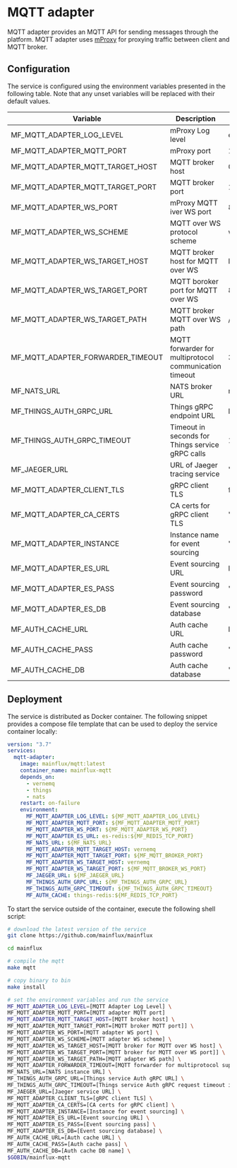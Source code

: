 # MQTT adapter

MQTT adapter provides an MQTT API for sending messages through the platform.
MQTT adapter uses [mProxy](https://github.com/mainflux/mproxy) for proxying
traffic between client and MQTT broker.

## Configuration

The service is configured using the environment variables presented in the
following table. Note that any unset variables will be replaced with their
default values.

| Variable                          | Description                                            | Default               |
| --------------------------------- | ------------------------------------------------------ | --------------------- |
| MF_MQTT_ADAPTER_LOG_LEVEL         | mProxy Log level                                       | error                 |
| MF_MQTT_ADAPTER_MQTT_PORT         | mProxy port                                            | 1883                  |
| MF_MQTT_ADAPTER_MQTT_TARGET_HOST  | MQTT broker host                                       | 0.0.0.0               |
| MF_MQTT_ADAPTER_MQTT_TARGET_PORT  | MQTT broker port                                       | 1883                  |
| MF_MQTT_ADAPTER_WS_PORT           | mProxy MQTT iver WS port                               | 8080                  |
| MF_MQTT_ADAPTER_WS_SCHEME         | MQTT over WS protocol scheme                           | ws                    |
| MF_MQTT_ADAPTER_WS_TARGET_HOST    | MQTT broker host for MQTT over WS                      | localhost             |
| MF_MQTT_ADAPTER_WS_TARGET_PORT    | MQTT boroker port for MQTT over WS                     | 8080                  |
| MF_MQTT_ADAPTER_WS_TARGET_PATH    | MQTT broker MQTT over WS path                          | /mqtt                 |
| MF_MQTT_ADAPTER_FORWARDER_TIMEOUT | MQTT forwarder for multiprotocol communication timeout | 30s                   |
| MF_NATS_URL                       | NATS broker URL                                        | nats://127.0.0.1:4222 |
| MF_THINGS_AUTH_GRPC_URL           | Things gRPC endpoint URL                               | localhost:8181        |
| MF_THINGS_AUTH_GRPC_TIMEOUT       | Timeout in seconds for Things service gRPC calls       | 1s                    |
| MF_JAEGER_URL                     | URL of Jaeger tracing service                          | ""                    |
| MF_MQTT_ADAPTER_CLIENT_TLS        | gRPC client TLS                                        | false                 |
| MF_MQTT_ADAPTER_CA_CERTS          | CA certs for gRPC client TLS                           | ""                    |
| MF_MQTT_ADAPTER_INSTANCE          | Instance name for event sourcing                       | ""                    |
| MF_MQTT_ADAPTER_ES_URL            | Event sourcing URL                                     | localhost:6379        |
| MF_MQTT_ADAPTER_ES_PASS           | Event sourcing password                                | ""                    |
| MF_MQTT_ADAPTER_ES_DB             | Event sourcing database                                | "0"                   |
| MF_AUTH_CACHE_URL                 | Auth cache URL                                         | localhost:6379        |
| MF_AUTH_CACHE_PASS                | Auth cache password                                    | ""                    |
| MF_AUTH_CACHE_DB                  | Auth cache database                                    | "0"                   |


## Deployment

The service is distributed as Docker container. The following snippet provides
a compose file template that can be used to deploy the service container locally:

```yaml
version: "3.7"
services:
  mqtt-adapter:
    image: mainflux/mqtt:latest
    container_name: mainflux-mqtt
    depends_on:
      - vernemq
      - things
      - nats
    restart: on-failure
    environment:
      MF_MQTT_ADAPTER_LOG_LEVEL: ${MF_MQTT_ADAPTER_LOG_LEVEL}
      MF_MQTT_ADAPTER_MQTT_PORT: ${MF_MQTT_ADAPTER_MQTT_PORT}
      MF_MQTT_ADAPTER_WS_PORT: ${MF_MQTT_ADAPTER_WS_PORT}
      MF_MQTT_ADAPTER_ES_URL: es-redis:${MF_REDIS_TCP_PORT}
      MF_NATS_URL: ${MF_NATS_URL}
      MF_MQTT_ADAPTER_MQTT_TARGET_HOST: vernemq
      MF_MQTT_ADAPTER_MQTT_TARGET_PORT: ${MF_MQTT_BROKER_PORT}
      MF_MQTT_ADAPTER_WS_TARGET_HOST: vernemq
      MF_MQTT_ADAPTER_WS_TARGET_PORT: ${MF_MQTT_BROKER_WS_PORT}
      MF_JAEGER_URL: ${MF_JAEGER_URL}
      MF_THINGS_AUTH_GRPC_URL: ${MF_THINGS_AUTH_GRPC_URL}
      MF_THINGS_AUTH_GRPC_TIMEOUT: ${MF_THINGS_AUTH_GRPC_TIMEOUT}
      MF_AUTH_CACHE: things-redis:${MF_REDIS_TCP_PORT}
```

To start the service outside of the container, execute the following shell script:

```bash
# download the latest version of the service
git clone https://github.com/mainflux/mainflux

cd mainflux

# compile the mqtt
make mqtt

# copy binary to bin
make install

# set the environment variables and run the service
MF_MQTT_ADAPTER_LOG_LEVEL=[MQTT Adapter Log Level] \
MF_MQTT_ADAPTER_MQTT_PORT=[MQTT adapter MQTT port]
MF_MQTT_ADAPTER_MQTT_TARGET_HOST=[MQTT broker host] \
MF_MQTT_ADAPTER_MQTT_TARGET_PORT=[MQTT broker MQTT port]] \
MF_MQTT_ADAPTER_WS_PORT=[MQTT adapter WS port] \
MF_MQTT_ADAPTER_WS_SCHEME=[MQTT adapter WS scheme] \
MF_MQTT_ADAPTER_WS_TARGET_HOST=[MQTT broker for MQTT over WS host] \
MF_MQTT_ADAPTER_WS_TARGET_PORT=[MQTT broker for MQTT over WS port]] \
MF_MQTT_ADAPTER_WS_TARGET_PATH=[MQTT adapter WS path] \
MF_MQTT_ADAPTER_FORWARDER_TIMEOUT=[MQTT forwarder for multiprotocol support timeout] \
MF_NATS_URL=[NATS instance URL] \
MF_THINGS_AUTH_GRPC_URL=[Things service Auth gRPC URL] \
MF_THINGS_AUTH_GRPC_TIMEOUT=[Things service Auth gRPC request timeout in seconds] \
MF_JAEGER_URL=[Jaeger service URL] \
MF_MQTT_ADAPTER_CLIENT_TLS=[gRPC client TLS] \
MF_MQTT_ADAPTER_CA_CERTS=[CA certs for gRPC client] \
MF_MQTT_ADAPTER_INSTANCE=[Instance for event sourcing] \
MF_MQTT_ADAPTER_ES_URL=[Event sourcing URL] \
MF_MQTT_ADAPTER_ES_PASS=[Event sourcing pass] \
MF_MQTT_ADAPTER_ES_DB=[Event sourcing database] \
MF_AUTH_CACHE_URL=[Auth cache URL] \
MF_AUTH_CACHE_PASS=[Auth cache pass] \
MF_AUTH_CACHE_DB=[Auth cache DB name] \
$GOBIN/mainflux-mqtt
```